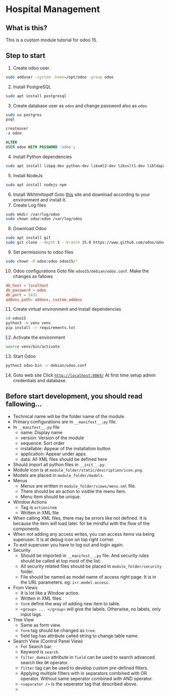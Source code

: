# Hospital Management

## What is this?

This is a custom module tutorial for odoo 15.

## Step to start

1. Create odoo user.

```bash
sudo adduser -system -home=/opt/odoo -group odoo
```

2. Install PostgreSQL

```bash
sudo apt install postgresql
```

3. Create database user as `odoo` and change password also as `odoo`

```bash
sudo su postgres
psql
```

```sql
createuser
-s odoo
```

```sql
ALTER
USER odoo WITH PASSWORD 'odoo';
```

4. Install Python dependencies

```bash
sudo apt install libpq-dev python-dev libxml2-dev libxslt1-dev libldap2-dev libsasl2-dev libffi-dev
```

5. Install NodeJs

```bash
sudo apt install nodejs npm
```

6. Install Wkhtmltopdf
   Goto [this](https://wkhtmltopdf.org/downloads.html) site and download according to your environment and install it.
7. Create Log files

```bash
sudo mkdir /var/log/odoo
sudo chown odoo:odoo /var/log/odoo
```

8. Download Odoo

```bash
sudo apt install git
sudo git clone --depth 1 --branch 15.0 https://www.github.com/odoo/odoo ./odoo15
```

9. Set permissions to odoo files

```bash
sudo chown -R odoo:odoo odoo15/*
```

10. Odoo configurations
    Goto file `odoo15/debian/odoo.conf`.
    Make the changes as fallows

```conf
db_host = localhost
db_password = odoo  
db_port = 5432
addons_path= addons, custom_addons
```

11. Create virtual environment and Install dependencies

```bash
cd odoo15
python3 -m venv venv
pip install -r requirements.txt
```

12. Activate the environment

```bash
source venv/bin/activate
```

13. Start Odoo

```bash
python3 odoo-bin -c debian/odoo.conf
```

14. Goto web site
    Click [`http://localhost:8069/`](http://localhost:8069/)
    At first time setup admin credentials and database.

## Before start development, you should read fallowing...

- Technical name will be the folder name of the module.
- Primary configurations are in `__manifest__.py` file.
- In `__manifest__.py` file
    - name: Display name
    - version: Version of the module
    - sequence: Sort order
    - installable: Appear of the installation button
    - application: Appear under apps
    - data: All XML files should be defined here
- Should import all python files in `__init__.py`.
- Module icon is at `module_folder/static/description/icon.png`.
- Models are placed in `module_folder/models`.
- Menus
    - Menus are written in `module_folder/views/menu.xml` file.
    - There should be an action to visible the menu item.
    - Menu Item should be unique.
- Window Actions
    - Tag is `actionitem`
    - Written in XML file
- When calling XML files, there may be errors like not defined. It is because the item will load later. for be mindful
  with the flow of the components.
- When not adding any access writes, you can access items via being superuser. It is at debug icon on top right corner.
- To exit superuser you have to log out and login again.
- Security
  - Should be imported in `__manifest__.py` file. And security rules should be called at top most of the list.
  - All security related files should be placed in `module_folder/security` folder.
  - File should be named as model name of access right page. It is in the URL parameters. eg: `irr.model.access`.
- From Views
  - It is lot like a Window action.
  - Written in XML files.
  - `form` define the way of adding new item to table.
  - `<group> ... </group>` will give the labels. Otherwise, no labels, only input lags.
- Tree View
  - Same as form view.
  - `form` tag should be changed as `tree`.
  - field tag has attribute called string to change table name.
- Search View (Control Panel View)
  - For Search bar.
  - Keyword is `search`.
  - `filter_domain` attribute in `field` can be used to search advanced search like `OR` operator.
  - `filter` tag can be used to develop custom pre-defined filters.
  - Applying multiple filters with in separators combined with OR operator. Without same seperator combined with AND operator.
  - `<separator />` is the seperator tag that described above.
  - 